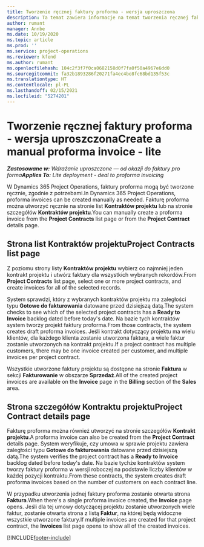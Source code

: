 ```yaml
---
title: Tworzenie ręcznej faktury proforma - wersja uproszczona
description: Ta temat zawiera informacje na temat tworzenia ręcznej faktury proforma w Project Operations.
author: rumant
manager: Annbe
ms.date: 10/19/2020
ms.topic: article
ms.prod: ''
ms.service: project-operations
ms.reviewer: kfend
ms.author: rumant
ms.openlocfilehash: 104c2f3f7f0ca0682158d0f7fa0f50a4967e6dd0
ms.sourcegitcommit: fa32b1893286f20271fa4ec4be8fc68bd135f53c
ms.translationtype: HT
ms.contentlocale: pl-PL
ms.lasthandoff: 02/15/2021
ms.locfileid: "5274201"
---
```

# <a name="create-a-manual-proforma-invoice---lite"></a><span data-ttu-id="2bd33-103">Tworzenie ręcznej faktury proforma - wersja uproszczona</span><span class="sxs-lookup"><span data-stu-id="2bd33-103">Create a manual proforma invoice - lite</span></span>

<span data-ttu-id="2bd33-104">_**Zastosowane w:** Wdrażanie uproszczone — od okazji do faktury pro forma_</span><span class="sxs-lookup"><span data-stu-id="2bd33-104">_**Applies To:** Lite deployment - deal to proforma invoicing_</span></span>

<span data-ttu-id="2bd33-105">W Dynamics 365 Project Operations, faktury proforma mogą być tworzone ręcznie, zgodnie z potrzebami.</span><span class="sxs-lookup"><span data-stu-id="2bd33-105">In Dynamics 365 Project Operations, proforma invoices can be created manually as needed.</span></span> <span data-ttu-id="2bd33-106">Fakturę proforma można utworzyć ręcznie na stronie list **Kontraktów projektu** lub na stronie szczegółów **Kontraktów projektu**.</span><span class="sxs-lookup"><span data-stu-id="2bd33-106">You can manually create a proforma invoice from the **Project Contracts** list page or from the **Project Contract** details page.</span></span>

##  <a name="project-contracts-list-page"></a><span data-ttu-id="2bd33-107">Strona list Kontraktów projektu</span><span class="sxs-lookup"><span data-stu-id="2bd33-107">Project Contracts list page</span></span>

<span data-ttu-id="2bd33-108">Z poziomu strony listy **Kontraktów projektu** wybierz co najmniej jeden kontrakt projektu i utwórz faktury dla wszystkich wybranych rekordów.</span><span class="sxs-lookup"><span data-stu-id="2bd33-108">From **Project Contracts** list page, select one or more project contracts, and create invoices for all of the selected records.</span></span>

<span data-ttu-id="2bd33-109">System sprawdzi, który z wybranych kontraktów projektu ma zaległości typu **Gotowe do fakturowania** datowane przed dzisiejszą datą.</span><span class="sxs-lookup"><span data-stu-id="2bd33-109">The system checks to see which of the selected project contracts has a **Ready to Invoice** backlog dated before today's date.</span></span> <span data-ttu-id="2bd33-110">Na bazie tych kontraktów system tworzy projekt faktury proforma.</span><span class="sxs-lookup"><span data-stu-id="2bd33-110">From those contracts, the system creates draft proforma invoices.</span></span> <span data-ttu-id="2bd33-111">Jeśli kontrakt dotyczący projektu ma wielu klientów, dla każdego klienta zostanie utworzona faktura, a wiele faktur zostanie utworzonych na kontrakt projektu.</span><span class="sxs-lookup"><span data-stu-id="2bd33-111">If a project contract has multiple customers, there may be one invoice created per customer, and multiple invoices per project contract.</span></span>

<span data-ttu-id="2bd33-112">Wszystkie utworzone faktury projektu są dostępne na stronie **Faktura** w sekcji **Fakturowanie** w obszarze **Sprzedaż**.</span><span class="sxs-lookup"><span data-stu-id="2bd33-112">All of the created project invoices are available on the **Invoice** page in the **Billing** section of the **Sales** area.</span></span>

## <a name="project-contract-details-page"></a><span data-ttu-id="2bd33-113">Strona szczegółów Kontraktu projektu</span><span class="sxs-lookup"><span data-stu-id="2bd33-113">Project Contract details page</span></span>

<span data-ttu-id="2bd33-114">Fakturę proforma można również utworzyć na stronie szczegółów **Kontrakt projektu**.</span><span class="sxs-lookup"><span data-stu-id="2bd33-114">A proforma invoice can also be created from the **Project Contract** details page.</span></span> <span data-ttu-id="2bd33-115">System weryfikuje, czy umowa w sprawie projektu zawiera zaległości typu **Gotowe do fakturowania** datowane przed dzisiejszą datą.</span><span class="sxs-lookup"><span data-stu-id="2bd33-115">The system verifies the project contract has a **Ready to Invoice** backlog dated before today's date.</span></span> <span data-ttu-id="2bd33-116">Na bazie tychże kontraktów system tworzy faktury proforma w wersji roboczej na podstawie liczby klientów w każdej pozycji kontraktu.</span><span class="sxs-lookup"><span data-stu-id="2bd33-116">From these contracts, the system creates draft proforma invoices based on the number of customers on each contract line.</span></span>

<span data-ttu-id="2bd33-117">W przypadku utworzenia jednej faktury proforma zostanie otwarta strona **Faktura**.</span><span class="sxs-lookup"><span data-stu-id="2bd33-117">When there's a single proforma invoice created, the **Invoice** page opens.</span></span> <span data-ttu-id="2bd33-118">Jeśli dla tej umowy dotyczącej projektu zostanie utworzonych wiele faktur, zostanie otwarta strona z listą **Faktur**, na której będą widoczne wszystkie utworzone faktury.</span><span class="sxs-lookup"><span data-stu-id="2bd33-118">If multiple invoices are created for that project contract, the **Invoices** list page opens to show all of the created invoices.</span></span>


[!INCLUDE[footer-include](../../includes/footer-banner.md)]